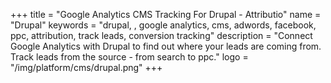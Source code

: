 +++
title = "Google Analytics CMS Tracking For Drupal - Attributio"
name = "Drupal"
keywords = "drupal, , google analytics, cms, adwords, facebook, ppc, attribution, track leads, conversion tracking"
description = "Connect Google Analytics with Drupal to find out where your leads are coming from. Track leads from the source - from search to ppc."
logo = "/img/platform/cms/drupal.png"
+++
